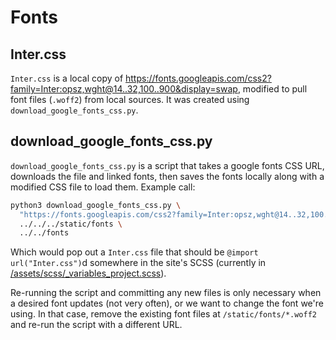 # Fonts

## Inter.css

`Inter.css` is a local copy of
https://fonts.googleapis.com/css2?family=Inter:opsz,wght@14..32,100..900&display=swap, modified to pull
font files (`.woff2`) from local sources. It was created
using `download_google_fonts_css.py`.
  
## download_google_fonts_css.py

`download_google_fonts_css.py` is a script that takes a google fonts CSS URL, downloads
the file and linked fonts, then saves the fonts locally along with a modified CSS file to
load them. Example call:

```sh
python3 download_google_fonts_css.py \
  "https://fonts.googleapis.com/css2?family=Inter:opsz,wght@14..32,100..900&display=swap" \
  ../../../static/fonts \
  ../../fonts
```
  
Which would pop out a `Inter.css` file that should be `@import url("Inter.css")`d
somewhere in the site's SCSS (currently in
[/assets/scss/_variables_project.scss](/assets/scss/_variables_project.scss)).

Re-running the script and committing any new files is only necessary when a desired 
font updates (not very often), or we want to change the font we're using. In that case,
remove the existing font files at `/static/fonts/*.woff2` and re-run the script with a
different URL.
